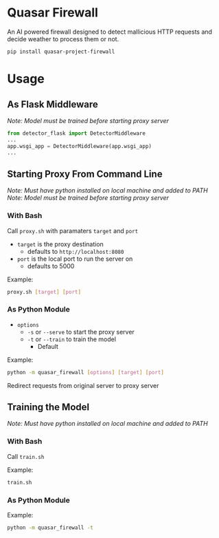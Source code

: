 # Quasar Firewall
An AI powered firewall designed to detect mallicious HTTP requests and decide weather to process them or not.

```
pip install quasar-project-firewall
```

# Usage
## As Flask Middleware
*Note: Model must be trained before starting proxy server*
```python
from detector_flask import DetectorMiddleware
...
app.wsgi_app = DetectorMiddleware(app.wsgi_app)
...
```
## Starting Proxy From Command Line
*Note: Must have python installed on local machine and added to PATH*<br>
*Note: Model must be trained before starting proxy server*

### **With Bash**
Call `proxy.sh` with paramaters `target` and  `port`
- `target` is the proxy destination
  - defaults to `http://localhost:8080`
- `port` is the local port to run the server on
  - defaults to 5000

Example:
```bash
proxy.sh [target] [port]
```

### **As Python Module**
- `options`
  - `-s` or `--serve` to start the proxy server
  - `-t` or `--train` to train the model
    - Default

Example:
```bash
python -m quasar_firewall [options] [target] [port]
```

Redirect requests from original server to proxy server


## Training the Model
*Note: Must have python installed on local machine and added to PATH*

### **With Bash**
Call `train.sh`

Example:
```bash
train.sh
```

### **As Python Module**
Example:
```bash
python -m quasar_firewall -t
```

